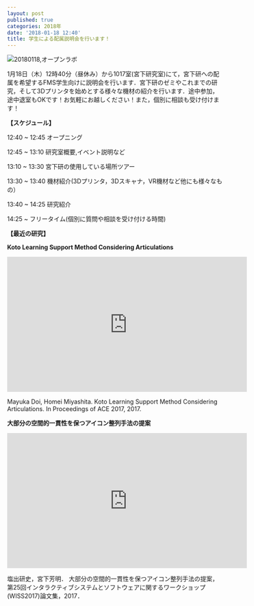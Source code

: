 ```yaml
---
layout: post
published: true
categories: 2018年
date: '2018-01-18 12:40'
title: 学生による配属説明会を行います！
---
```

![20180118,オープンラボ](https://lh3.googleusercontent.com/Y-T0qYzWyhT_2Pr8sbLkZaoZvCLR8MVt3OQ8Y5wZ-fQZVOZ-fHy3l3HvYU8BYTFSlaQKhksecobMPdZ7mC8MiELK1pQ-W0OxJhwfMZRbBW0aObv2zLk468tZdh5iy2IdXSspiLHn-7ufSbjGsW7jyPzg0BTMxtwt-kADFRWaKFtA4bS17xPZwzZlIfp6Z3LItP7B3NJBLrz8vGTUmWni5b5bEiM1OjCpzChgi3fZdUKSH1VhDxQm1LvQ47wgTA7WJ8ugBosLfpcOUuPwJT2LK3M6T4a_alVUKCmbdMWkxyz-9xgvOchL3eLLhEvnDoNJTBP0qN1aqn_qz-wf0URXiM61MGceHuOOl4g_R6eTeYJHITPHpXGY7TyvA3QqI7gY0xgblnpOwdV4O4hhVraZ42rKPpopTcKupFj07gwtdVCvBcFrYSZv3hxQXE2tv3pn3rJqLfe3G630aNr32ctFKRFkQI0BXoRyCSvhLNenSC7FyeN2BGHKone-mxvNkrmgOugWQJtGnMFN-61qNq4rBhW5ctnad2Gc-PuDtsl4vray3f72bzTE5IdmMuPHqWx6bKrmgJbclWZjR-chHvolIawKPKNS1GTclcr2QUA=w1426-h802-no?pageId=103824382426691254815)

1月18日（木）12時40分（昼休み）から1017室(宮下研究室)にて，宮下研への配属を希望するFMS学生向けに説明会を行います．宮下研のゼミやこれまでの研究，そして3Dプリンタを始めとする様々な機材の紹介を行います．途中参加，途中退室もOKです！お気軽にお越しください！また，個別に相談も受け付けます！

**【スケジュール】**

12:40 ~ 12:45 オープニング

12:45 ~ 13:10 研究室概要,イベント説明など

13:10 ~ 13:30 宮下研の使用している場所ツアー

13:30 ~ 13:40 機材紹介(3Dプリンタ，3Dスキャナ，VR機材など他にも様々なもの）

13:40 ~ 14:25 研究紹介

14:25 ~ フリータイム(個別に質問や相談を受け付ける時間)


**【最近の研究】**

**Koto Learning Support Method Considering Articulations**

<iframe width="560" height="315" src="https://www.youtube.com/embed/xoVmZoQdvlk" frameborder="0" allowfullscreen=""></iframe>

Mayuka Doi, Homei Miyashita. Koto Learning Support Method Considering Articulations. In Proceedings of ACE 2017, 2017.

**大部分の空間的一貫性を保つアイコン整列手法の提案**

<iframe width="560" height="315" src="https://www.youtube.com/embed/tqTEn6Inx5o" frameborder="0" allowfullscreen=""></iframe>

塩出研史，宮下芳明． 大部分の空間的一貫性を保つアイコン整列手法の提案，第25回インタラクティブシステムとソフトウェアに関するワークショップ(WISS2017)論文集，2017．
